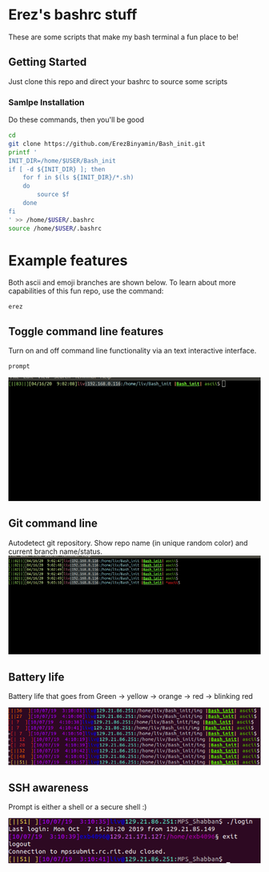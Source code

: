 # Erez's bashrc stuff

These are some scripts that make my bash terminal a fun place to be!

## Getting Started

Just clone this repo and direct your bashrc to source some scripts

### Samlpe Installation

Do these commands, then you'll be good

```bash
cd
git clone https://github.com/ErezBinyamin/Bash_init.git
printf '
INIT_DIR=/home/$USER/Bash_init
if [ -d ${INIT_DIR} ]; then
    for f in $(ls ${INIT_DIR}/*.sh)
    do
        source $f
    done
fi
' >> /home/$USER/.bashrc
source /home/$USER/.bashrc

```

# Example features
Both ascii and emoji branches are shown below. To learn about more capabilities of this fun repo, use the command:
```
erez
```

## Toggle command line features
Turn on and off command line functionality via an text interactive interface.  
```bash
prompt
```

![](img/ascii/prompt.gif)

## Git command line
Autodetect git repository. Show repo name (in unique random color) and current branch name/status.
![Git Command line](img/ascii/git.gif)

## Battery life
Battery life that goes from Green -> yellow -> orange -> red -> blinking red

![Git Command line](img/ascii/battery.png)

## SSH awareness
Prompt is either a shell or a secure shell :)

![Git Command line](img/ascii/ssh.png)
